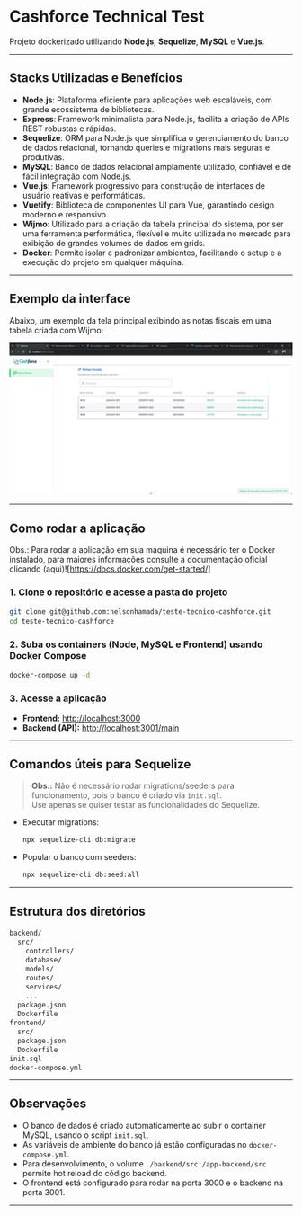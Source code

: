 # Cashforce Technical Test

Projeto dockerizado utilizando **Node.js**, **Sequelize**, **MySQL** e **Vue.js**.

---

## Stacks Utilizadas e Benefícios

- **Node.js**: Plataforma eficiente para aplicações web escaláveis, com grande ecossistema de bibliotecas.
- **Express**: Framework minimalista para Node.js, facilita a criação de APIs REST robustas e rápidas.
- **Sequelize**: ORM para Node.js que simplifica o gerenciamento do banco de dados relacional, tornando queries e migrations mais seguras e produtivas.
- **MySQL**: Banco de dados relacional amplamente utilizado, confiável e de fácil integração com Node.js.
- **Vue.js**: Framework progressivo para construção de interfaces de usuário reativas e performáticas.
- **Vuetify**: Biblioteca de componentes UI para Vue, garantindo design moderno e responsivo.
- **Wijmo**: Utilizado para a criação da tabela principal do sistema, por ser uma ferramenta performática, flexível e muito utilizada no mercado para exibição de grandes volumes de dados em grids.
- **Docker**: Permite isolar e padronizar ambientes, facilitando o setup e a execução do projeto em qualquer máquina.

---

## Exemplo da interface

Abaixo, um exemplo da tela principal exibindo as notas fiscais em uma tabela criada com Wijmo:

![Exemplo da interface](./screenshot.png)

---

## Como rodar a aplicação
Obs.: Para rodar a aplicação em sua máquina é necessário ter o Docker instalado, para maiores informações consulte a documentação oficial clicando (aqui)![https://docs.docker.com/get-started/]

### 1. Clone o repositório e acesse a pasta do projeto

```sh
git clone git@github.com:nelsonhamada/teste-tecnico-cashforce.git
cd teste-tecnico-cashforce
```

### 2. Suba os containers (Node, MySQL e Frontend) usando Docker Compose

```sh
docker-compose up -d
```

### 3. Acesse a aplicação

- **Frontend:** [http://localhost:3000](http://localhost:3000)
- **Backend (API):** [http://localhost:3001/main](http://localhost:3001/main)

---

## Comandos úteis para Sequelize

> **Obs.:** Não é necessário rodar migrations/seeders para funcionamento, pois o banco é criado via `init.sql`.  
> Use apenas se quiser testar as funcionalidades do Sequelize.

- Executar migrations:
  ```sh
  npx sequelize-cli db:migrate
  ```

- Popular o banco com seeders:
  ```sh
  npx sequelize-cli db:seed:all
  ```

---

## Estrutura dos diretórios

```
backend/
  src/
    controllers/
    database/
    models/
    routes/
    services/
    ...
  package.json
  Dockerfile
frontend/
  src/
  package.json
  Dockerfile
init.sql
docker-compose.yml
```

---

## Observações

- O banco de dados é criado automaticamente ao subir o container MySQL, usando o script `init.sql`.
- As variáveis de ambiente do banco já estão configuradas no `docker-compose.yml`.
- Para desenvolvimento, o volume `./backend/src:/app-backend/src` permite hot reload do código backend.
- O frontend está configurado para rodar na porta 3000 e o backend na porta 3001.

---
